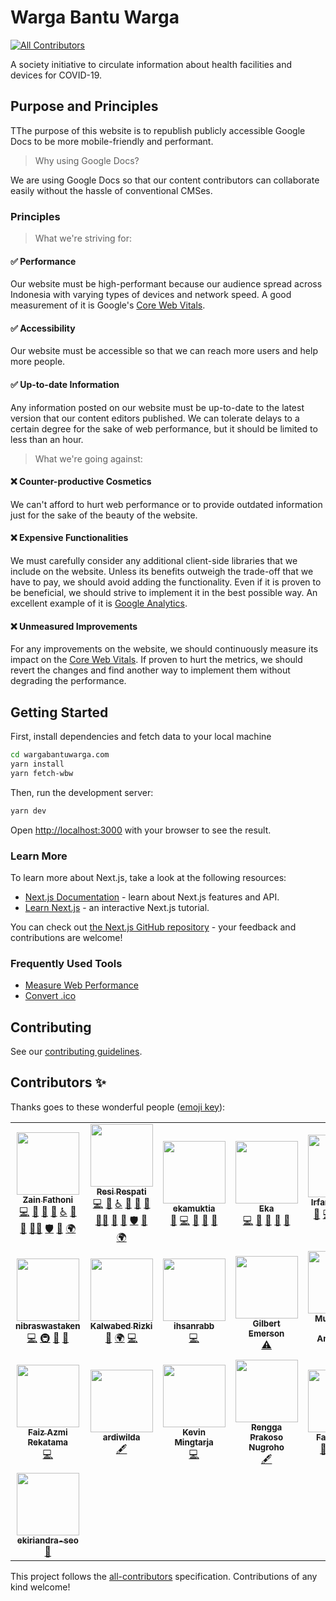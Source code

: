 # Warga Bantu Warga

<!-- ALL-CONTRIBUTORS-BADGE:START - Do not remove or modify this section -->

[![All Contributors](https://img.shields.io/badge/all_contributors-22-orange.svg?style=flat-square)](#contributors-)

<!-- ALL-CONTRIBUTORS-BADGE:END -->

A society initiative to circulate information about health facilities and devices for COVID-19.

## Purpose and Principles

TThe purpose of this website is to republish publicly accessible Google Docs to be more mobile-friendly and performant.

> Why using Google Docs?

We are using Google Docs so that our content contributors can collaborate easily without the hassle of conventional CMSes.

### Principles

> What we're striving for:

#### ✅ Performance

Our website must be high-performant because our audience spread across Indonesia with varying types of devices and network speed. A good measurement of it is Google's [Core Web Vitals](https://web.dev/vitals/).

#### ✅ Accessibility

Our website must be accessible so that we can reach more users and help more people.

#### ✅ Up-to-date Information

Any information posted on our website must be up-to-date to the latest version that our content editors published. We can tolerate delays to a certain degree for the sake of web performance, but it should be limited to less than an hour.

> What we're going against:

#### ❌ Counter-productive Cosmetics

We can't afford to hurt web performance or to provide outdated information just for the sake of the beauty of the website.

#### ❌ Expensive Functionalities

We must carefully consider any additional client-side libraries that we include on the website. Unless its benefits outweigh the trade-off that we have to pay, we should avoid adding the functionality. Even if it is proven to be beneficial, we should strive to implement it in the best possible way. An excellent example of it is [Google Analytics](https://github.com/kawalcovid19/wargabantuwarga.com/issues/18).

#### ❌ Unmeasured Improvements

For any improvements on the website, we should continuously measure its impact on the [Core Web Vitals](https://web.dev/vitals/). If proven to hurt the metrics, we should revert the changes and find another way to implement them without degrading the performance.

## Getting Started

First, install dependencies and fetch data to your local machine

```bash
cd wargabantuwarga.com
yarn install
yarn fetch-wbw
```

Then, run the development server:

```bash
yarn dev
```

Open [http://localhost:3000](http://localhost:3000) with your browser to see the result.

### Learn More

To learn more about Next.js, take a look at the following resources:

- [Next.js Documentation](https://nextjs.org/docs) - learn about Next.js features and API.
- [Learn Next.js](https://nextjs.org/learn) - an interactive Next.js tutorial.

You can check out [the Next.js GitHub repository](https://github.com/vercel/next.js/) - your feedback and contributions are welcome!

### Frequently Used Tools

- [Measure Web Performance](https://web.dev/measure)
- [Convert .ico](https://icoconvert.com)

## Contributing

See our [contributing guidelines](CONTRIBUTING.md).

## Contributors ✨

Thanks goes to these wonderful people ([emoji key](https://allcontributors.org/docs/en/emoji-key)):

<!-- ALL-CONTRIBUTORS-LIST:START - Do not remove or modify this section -->
<!-- prettier-ignore-start -->
<!-- markdownlint-disable -->
<table>
  <tr>
    <td align="center"><a href="https://zainf.dev"><img src="https://avatars.githubusercontent.com/u/6315466?v=4?s=100" width="100px;" alt=""/><br /><sub><b>Zain Fathoni</b></sub></a><br /><a href="https://github.com/kawalcovid19/wargabantuwarga.com/commits?author=zainfathoni" title="Code">💻</a> <a href="#projectManagement-zainfathoni" title="Project Management">📆</a> <a href="https://github.com/kawalcovid19/wargabantuwarga.com/commits?author=zainfathoni" title="Documentation">📖</a> <a href="https://github.com/kawalcovid19/wargabantuwarga.com/pulls?q=is%3Apr+reviewed-by%3Azainfathoni" title="Reviewed Pull Requests">👀</a> <a href="#a11y-zainfathoni" title="Accessibility">️️️️♿️</a> <a href="#ideas-zainfathoni" title="Ideas, Planning, & Feedback">🤔</a> <a href="#maintenance-zainfathoni" title="Maintenance">🚧</a> <a href="#mentoring-zainfathoni" title="Mentoring">🧑‍🏫</a> <a href="#security-zainfathoni" title="Security">🛡️</a> <a href="#tool-zainfathoni" title="Tools">🔧</a> <a href="#translation-zainfathoni" title="Translation">🌍</a></td>
    <td align="center"><a href="https://resir014.xyz"><img src="https://avatars.githubusercontent.com/u/5663877?v=4?s=100" width="100px;" alt=""/><br /><sub><b>Resi Respati</b></sub></a><br /><a href="https://github.com/kawalcovid19/wargabantuwarga.com/commits?author=resir014" title="Code">💻</a> <a href="#design-resir014" title="Design">🎨</a> <a href="#a11y-resir014" title="Accessibility">️️️️♿️</a> <a href="https://github.com/kawalcovid19/wargabantuwarga.com/commits?author=resir014" title="Documentation">📖</a> <a href="#ideas-resir014" title="Ideas, Planning, & Feedback">🤔</a> <a href="#maintenance-resir014" title="Maintenance">🚧</a> <a href="#mentoring-resir014" title="Mentoring">🧑‍🏫</a> <a href="#projectManagement-resir014" title="Project Management">📆</a> <a href="https://github.com/kawalcovid19/wargabantuwarga.com/pulls?q=is%3Apr+reviewed-by%3Aresir014" title="Reviewed Pull Requests">👀</a> <a href="#security-resir014" title="Security">🛡️</a> <a href="#tool-resir014" title="Tools">🔧</a> <a href="#translation-resir014" title="Translation">🌍</a></td>
    <td align="center"><a href="https://github.com/ekamuktia"><img src="https://avatars.githubusercontent.com/u/9606523?v=4?s=100" width="100px;" alt=""/><br /><sub><b>ekamuktia</b></sub></a><br /><a href="https://github.com/kawalcovid19/wargabantuwarga.com/issues?q=author%3Aekamuktia" title="Bug reports">🐛</a> <a href="https://github.com/kawalcovid19/wargabantuwarga.com/commits?author=ekamuktia" title="Code">💻</a> <a href="#ideas-ekamuktia" title="Ideas, Planning, & Feedback">🤔</a> <a href="#maintenance-ekamuktia" title="Maintenance">🚧</a> <a href="https://github.com/kawalcovid19/wargabantuwarga.com/pulls?q=is%3Apr+reviewed-by%3Aekamuktia" title="Reviewed Pull Requests">👀</a></td>
    <td align="center"><a href="https://dev.to/@ekafyi"><img src="https://avatars.githubusercontent.com/u/6597211?v=4?s=100" width="100px;" alt=""/><br /><sub><b>Eka</b></sub></a><br /><a href="https://github.com/kawalcovid19/wargabantuwarga.com/commits?author=ekafyi" title="Code">💻</a> <a href="#design-ekafyi" title="Design">🎨</a> <a href="#ideas-ekafyi" title="Ideas, Planning, & Feedback">🤔</a> <a href="#maintenance-ekafyi" title="Maintenance">🚧</a> <a href="https://github.com/kawalcovid19/wargabantuwarga.com/pulls?q=is%3Apr+reviewed-by%3Aekafyi" title="Reviewed Pull Requests">👀</a></td>
    <td align="center"><a href="https://mazipan.space"><img src="https://avatars.githubusercontent.com/u/7221389?v=4?s=100" width="100px;" alt=""/><br /><sub><b>Irfan Maulana</b></sub></a><br /><a href="https://github.com/kawalcovid19/wargabantuwarga.com/issues?q=author%3Amazipan" title="Bug reports">🐛</a> <a href="https://github.com/kawalcovid19/wargabantuwarga.com/commits?author=mazipan" title="Code">💻</a> <a href="#ideas-mazipan" title="Ideas, Planning, & Feedback">🤔</a> <a href="#infra-mazipan" title="Infrastructure (Hosting, Build-Tools, etc)">🚇</a> <a href="#maintenance-mazipan" title="Maintenance">🚧</a> <a href="#mentoring-mazipan" title="Mentoring">🧑‍🏫</a> <a href="https://github.com/kawalcovid19/wargabantuwarga.com/pulls?q=is%3Apr+reviewed-by%3Amazipan" title="Reviewed Pull Requests">👀</a></td>
    <td align="center"><a href="http://taxfix.de"><img src="https://avatars.githubusercontent.com/u/6219895?v=4?s=100" width="100px;" alt=""/><br /><sub><b>Aditya Purwa</b></sub></a><br /><a href="https://github.com/kawalcovid19/wargabantuwarga.com/commits?author=adityapurwa" title="Code">💻</a> <a href="#ideas-adityapurwa" title="Ideas, Planning, & Feedback">🤔</a> <a href="#infra-adityapurwa" title="Infrastructure (Hosting, Build-Tools, etc)">🚇</a> <a href="#maintenance-adityapurwa" title="Maintenance">🚧</a> <a href="#tool-adityapurwa" title="Tools">🔧</a></td>
    <td align="center"><a href="https://www.linkedin.com/in/hanihusam/"><img src="https://avatars.githubusercontent.com/u/25399426?v=4?s=100" width="100px;" alt=""/><br /><sub><b>Hani Husamuddin</b></sub></a><br /><a href="https://github.com/kawalcovid19/wargabantuwarga.com/commits?author=hanihusam" title="Code">💻</a></td>
  </tr>
  <tr>
    <td align="center"><a href="https://github.com/nibraswastaken"><img src="https://avatars.githubusercontent.com/u/74199335?v=4?s=100" width="100px;" alt=""/><br /><sub><b>nibraswastaken</b></sub></a><br /><a href="https://github.com/kawalcovid19/wargabantuwarga.com/commits?author=nibraswastaken" title="Code">💻</a> <a href="#infra-nibraswastaken" title="Infrastructure (Hosting, Build-Tools, etc)">🚇</a> <a href="#tool-nibraswastaken" title="Tools">🔧</a> <a href="#ideas-nibraswastaken" title="Ideas, Planning, & Feedback">🤔</a></td>
    <td align="center"><a href="http://kalwabed.xyz"><img src="https://avatars.githubusercontent.com/u/49640654?v=4?s=100" width="100px;" alt=""/><br /><sub><b>Kalwabed Rizki</b></sub></a><br /><a href="https://github.com/kawalcovid19/wargabantuwarga.com/commits?author=kalwabed" title="Documentation">📖</a> <a href="#translation-kalwabed" title="Translation">🌍</a> <a href="https://github.com/kawalcovid19/wargabantuwarga.com/commits?author=kalwabed" title="Code">💻</a></td>
    <td align="center"><a href="https://github.com/ihsanrabb"><img src="https://avatars.githubusercontent.com/u/47909781?v=4?s=100" width="100px;" alt=""/><br /><sub><b>ihsanrabb</b></sub></a><br /><a href="https://github.com/kawalcovid19/wargabantuwarga.com/commits?author=ihsanrabb" title="Code">💻</a></td>
    <td align="center"><a href="https://github.com/emer7"><img src="https://avatars.githubusercontent.com/u/21377166?v=4?s=100" width="100px;" alt=""/><br /><sub><b>Gilbert Emerson</b></sub></a><br /><a href="https://github.com/kawalcovid19/wargabantuwarga.com/commits?author=emer7" title="Tests">⚠️</a></td>
    <td align="center"><a href="https://andriawan.com"><img src="https://avatars.githubusercontent.com/u/13099373?v=4?s=100" width="100px;" alt=""/><br /><sub><b>Muhammad Irwan Andriawan</b></sub></a><br /><a href="https://github.com/kawalcovid19/wargabantuwarga.com/commits?author=andriawan" title="Documentation">📖</a> <a href="#ideas-andriawan" title="Ideas, Planning, & Feedback">🤔</a> <a href="https://github.com/kawalcovid19/wargabantuwarga.com/issues?q=author%3Aandriawan" title="Bug reports">🐛</a></td>
    <td align="center"><a href="https://tjandradarmo.me"><img src="https://avatars.githubusercontent.com/u/46013258?v=4?s=100" width="100px;" alt=""/><br /><sub><b>Tjandra Darmo</b></sub></a><br /><a href="https://github.com/kawalcovid19/wargabantuwarga.com/commits?author=TjandraD" title="Documentation">📖</a></td>
    <td align="center"><a href="https://github.com/Namchee"><img src="https://avatars.githubusercontent.com/u/32661241?v=4?s=100" width="100px;" alt=""/><br /><sub><b>Cristopher</b></sub></a><br /><a href="https://github.com/kawalcovid19/wargabantuwarga.com/commits?author=Namchee" title="Code">💻</a></td>
  </tr>
  <tr>
    <td align="center"><a href="https://github.com/faizrktm"><img src="https://avatars.githubusercontent.com/u/46273747?v=4?s=100" width="100px;" alt=""/><br /><sub><b>Faiz Azmi Rekatama</b></sub></a><br /><a href="https://github.com/kawalcovid19/wargabantuwarga.com/commits?author=faizrktm" title="Code">💻</a></td>
    <td align="center"><a href="https://github.com/ardiwilda"><img src="https://avatars.githubusercontent.com/u/87063733?v=4?s=100" width="100px;" alt=""/><br /><sub><b>ardiwilda</b></sub></a><br /><a href="#content-ardiwilda" title="Content">🖋</a></td>
    <td align="center"><a href="http://linkedin.com/in/kevinmingtarja/"><img src="https://avatars.githubusercontent.com/u/69668484?v=4?s=100" width="100px;" alt=""/><br /><sub><b>Kevin Mingtarja</b></sub></a><br /><a href="https://github.com/kawalcovid19/wargabantuwarga.com/commits?author=kevinmingtarja" title="Code">💻</a></td>
    <td align="center"><a href="https://renggaprakosonugroho.my.id/"><img src="https://avatars.githubusercontent.com/u/14950309?v=4?s=100" width="100px;" alt=""/><br /><sub><b>Rengga Prakoso Nugroho</b></sub></a><br /><a href="#content-vzrenggamani" title="Content">🖋</a></td>
    <td align="center"><a href="https://fatihkalifa.com"><img src="https://avatars.githubusercontent.com/u/1614415?v=4?s=100" width="100px;" alt=""/><br /><sub><b>Fatih Kalifa</b></sub></a><br /><a href="https://github.com/kawalcovid19/wargabantuwarga.com/commits?author=pveyes" title="Documentation">📖</a> <a href="#design-pveyes" title="Design">🎨</a> <a href="https://github.com/kawalcovid19/wargabantuwarga.com/pulls?q=is%3Apr+reviewed-by%3Apveyes" title="Reviewed Pull Requests">👀</a> <a href="https://github.com/kawalcovid19/wargabantuwarga.com/commits?author=pveyes" title="Code">💻</a></td>
    <td align="center"><a href="http://kitabisa.com"><img src="https://avatars.githubusercontent.com/u/23743497?v=4?s=100" width="100px;" alt=""/><br /><sub><b>Bara E. Brahmantika</b></sub></a><br /><a href="#ideas-baraeb92" title="Ideas, Planning, & Feedback">🤔</a> <a href="#infra-baraeb92" title="Infrastructure (Hosting, Build-Tools, etc)">🚇</a> <a href="#projectManagement-baraeb92" title="Project Management">📆</a></td>
    <td align="center"><a href="https://suliskh.com"><img src="https://avatars.githubusercontent.com/u/24476578?v=4?s=100" width="100px;" alt=""/><br /><sub><b>Kukuh Sulistyo</b></sub></a><br /><a href="https://github.com/kawalcovid19/wargabantuwarga.com/commits?author=suliskh" title="Code">💻</a></td>
  </tr>
  <tr>
    <td align="center"><a href="https://github.com/ekiriandra-seo"><img src="https://avatars.githubusercontent.com/u/85287011?v=4?s=100" width="100px;" alt=""/><br /><sub><b>ekiriandra-seo</b></sub></a><br /><a href="#ideas-ekiriandra-seo" title="Ideas, Planning, & Feedback">🤔</a></td>
  </tr>
</table>

<!-- markdownlint-restore -->
<!-- prettier-ignore-end -->

<!-- ALL-CONTRIBUTORS-LIST:END -->

This project follows the [all-contributors](https://github.com/all-contributors/all-contributors) specification. Contributions of any kind welcome!
